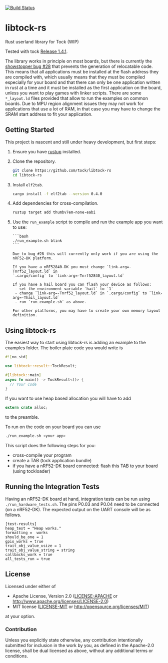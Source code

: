 [![Build Status](https://travis-ci.org/tock/libtock-rs.svg?branch=master)](https://travis-ci.org/tock/libtock-rs)

# libtock-rs

Rust userland library for Tock (WIP)

Tested with tock [Release 1.4.1](https://github.com/tock/tock/commit/7e37bf67761d83fd585cace4fb201e2864d300b1).

The library works in principle on most boards, but there is currently the [showstopper
bug #28](https://github.com/tock/libtock-rs/issues/28) that prevents
the generation of relocatable code. This means that all applications
must be installed at the flash address they are compiled with, which
usually means that they must be compiled especially for your board
and that there can only be one application written in rust at a time
and it must be installed as the first application on the board, unless
you want to play games with linker scripts.
There are some `*_layout.ld` files provided that allow to run the
examples on common boards.
Due to MPU region alignment issues they may not work for applications
that use a lot of RAM, in that case you may have to change the SRAM
start address to fit your application.

## Getting Started

This project is nascent and still under heavy development, but first steps:

1.  Ensure you have [rustup](https://www.rustup.rs/) installed.

1.  Clone the repository.

    ```bash
    git clone https://github.com/tock/libtock-rs
    cd libtock-rs
    ```

1.  Install `elf2tab`.

    ```bash
    cargo install -f elf2tab --version 0.4.0
    ```

1.  Add dependencies for cross-compilation.

    ```bash
    rustup target add thumbv7em-none-eabi
    ```

1.  Use the `run_example` script to compile and run the example app you want
    to use:

        ```bash
        ./run_example.sh blink
        ```

        Due to bug #28 this will currently only work if you are using the nRF52-DK platform.

        If you have a nRF52840-DK you must change `link-arg=-Tnrf52_layout.ld` in
        `.cargo/config` to `link-arg=-Tnrf52840_layout.ld`

        If you have a hail board you can flash your device as follows:
         - set the environment variable `hail` to `1`
         - change `link-arg=-Tnrf52_layout.ld` in `.cargo/config` to `link-arg=-Thail_layout.ld`
         - run `run_example.sh` as above.

        For other platforms, you may have to create your own memory layout definition.

## Using libtock-rs

The easiest way to start using libtock-rs is adding an example to the examples folder.
The boiler plate code you would write is

```rust
#![no_std]

use libtock::result::TockResult;

#[libtock::main]
async fn main() -> TockResult<()> {
  // Your code
}
```

If you want to use heap based allocation you will have to add

```rust
extern crate alloc;
```

to the preamble.

To run on the code on your board you can use

```bash
./run_example.sh <your app>
```

This script does the following steps for you:

- cross-compile your program
- create a TAB (tock application bundle)
- if you have a nRF52-DK board connected: flash this TAB to your board (using tockloader)

## Running the Integration Tests

Having an nRF52-DK board at hand, integration tests can be run using `./run_hardware_tests.sh`.
The pins P0.03 and P0.04 need to be connected (on a nRF52-DK).
The expected output on the UART console will be as follows.

```
[test-results]
heap_test = "Heap works."
formatting =  works
should_be_one = 1
gpio_works = true
trait_obj_value_usize = 1
trait_obj_value_string = string
callbacks_work = true
all_tests_run = true
```

## License

Licensed under either of

- Apache License, Version 2.0
  ([LICENSE-APACHE](LICENSE-APACHE) or http://www.apache.org/licenses/LICENSE-2.0)
- MIT license
  ([LICENSE-MIT](LICENSE-MIT) or http://opensource.org/licenses/MIT)

at your option.

### Contribution

Unless you explicitly state otherwise, any contribution intentionally submitted
for inclusion in the work by you, as defined in the Apache-2.0 license, shall be
dual licensed as above, without any additional terms or conditions.
